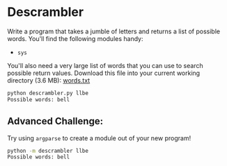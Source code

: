 # Descrambler

Write a program that takes a jumble of letters and returns a list of possible words. You'll find the following modules handy:

- `sys`

You'll also need a very large list of words that you can use to search possible return values. Download this file into your current working directory (3.6 MB): [words.txt](https://gitlab.com/steam-labs-code/s0-python/descrambler/-/snippets/3700494)

```bash
python descrambler.py llbe
Possible words: bell
```


## Advanced Challenge:

Try using `argparse` to create a module out of your new program!


```bash
python -m descrambler llbe
Possible words: bell
```
